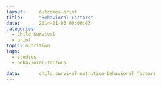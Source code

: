 ```yaml
---
layout:     outcomes-print
title:      "Behavioral Factors"
date:       2014-01-03 00:00:03
categories: 
  - Child Survival
  - print
topic: nutrition
tags:       
  - studies
  - behavioral-factors

data:       child_survival-nutrition-behavioral_factors
---
```

